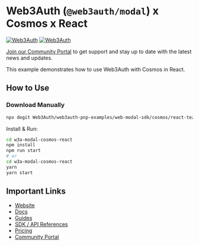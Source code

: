 # Web3Auth (`@web3auth/modal`) x Cosmos x React

[![Web3Auth](https://img.shields.io/badge/Web3Auth-SDK-blue)](https://web3auth.io/docs/sdk/web/modal/)
[![Web3Auth](https://img.shields.io/badge/Web3Auth-Community-cyan)](https://community.web3auth.io)

[Join our Community Portal](https://community.web3auth.io/) to get support and stay up to date with the latest news and updates.

This example demonstrates how to use Web3Auth with Cosmos in React.

## How to Use

### Download Manually

```bash
npx degit Web3Auth/web3auth-pnp-examples/web-modal-sdk/cosmos/react-tezos-modal-example w3a-modal-cosmos-react
```

Install & Run:

```bash
cd w3a-modal-cosmos-react
npm install
npm run start
# or
cd w3a-modal-cosmos-react
yarn
yarn start
```

## Important Links

- [Website](https://web3auth.io)
- [Docs](https://web3auth.io/docs)
- [Guides](https://web3auth.io/docs/guides)
- [SDK / API References](https://web3auth.io/docs/sdk)
- [Pricing](https://web3auth.io/pricing.html)
- [Community Portal](https://community.web3auth.io)